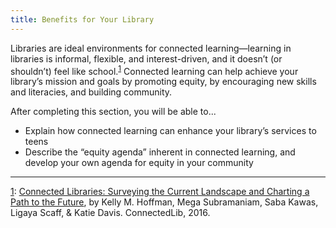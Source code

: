 ```yaml
---
title: Benefits for Your Library
---
```


Libraries are ideal environments for connected learning—learning in libraries is informal, flexible, and interest-driven, and it doesn’t (or shouldn’t) feel like school.<sup><a name="1" href="#fn1">1</a></sup> Connected learning can help achieve your library’s mission and goals by promoting equity, by encouraging new skills and literacies, and building community. 

<div class="objectives">
<p class="box-title">After completing this section, you will be able to...</p>
<ul>
<li>Explain how connected learning can enhance your library’s services to teens</li>
<li>Describe the “equity agenda” inherent in connected learning, and develop your own agenda for equity in your community</li>
</ul></div>

<hr/>

<a name="fn1" href="#1">1</a>: [Connected Libraries: Surveying the Current Landscape and Charting a Path to the Future](https://connectedlib.ischool.uw.edu/connected-learning-in-libraries), by Kelly M. Hoffman, Mega Subramaniam, Saba Kawas, Ligaya Scaff, & Katie Davis. ConnectedLib, 2016.
